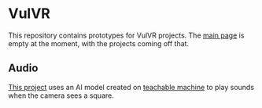 # VulVR
This repository contains prototypes for VulVR projects. The [main page](https://developdata.github.io/VulVR/) is empty at the moment, with the projects coming off that.

## Audio
[This project](https://developdata.github.io/VulVR/audio/) uses an AI model created on [teachable machine](https://teachablemachine.withgoogle.com/) to play sounds when the camera sees a square.

